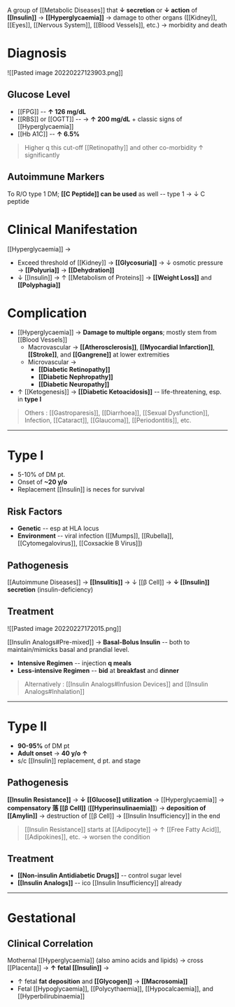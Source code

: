 A group of [[Metabolic Diseases]] that  **↓ secretion** or **↓ action** of **[[Insulin]]** → **[[Hyperglycaemia]]** → damage to other organs ([[Kidney]], [[Eyes]], [[Nervous System]], [[Blood Vessels]], etc.) → morbidity and death

# Diagnosis

![[Pasted image 20220227123903.png]]

## Glucose Level
- [[FPG]] -- **↑ 126 mg/dL**
- [[RBS]] or [[OGTT]] -- → **↑ 200 mg/dL** + classic signs of [[Hyperglycaemia]]
- [[Hb A1C]] -- **↑ 6.5%**

> Higher q this cut-off [[Retinopathy]] and other co-morbidity ↑ significantly

## Autoimmune Markers
To R/O type 1 DM; **[[C Peptide]] can be used** as well -- type 1 → ↓ C peptide

# Clinical Manifestation
[[Hyperglycaemia]] → 
- Exceed threshold of [[Kidney]] → **[[Glycosuria]]** → ↓ osmotic pressure → **[[Polyuria]]** → **[[Dehydration]]**
- ↓ [[Insulin]] → ↑ [[Metabolism of Proteins]] → **[[Weight Loss]]** and **[[Polyphagia]]** 

# Complication
- [[Hyperglycaemia]] → **Damage to multiple organs**; mostly stem from [[Blood Vessels]]
	- Macrovascular → **[[Atherosclerosis]]**, **[[Myocardial Infarction]]**, **[[Stroke]]**, and **[[Gangrene]]** at lower extremities
	- Microvascular → 
		- **[[Diabetic Retinopathy]]**
		- **[[Diabetic Nephropathy]]**
		- **[[Diabetic Neuropathy]]**
- ↑ [[Ketogenesis]] → **[[Diabetic Ketoacidosis]]** -- life-threatening, esp. in **type I**

> Others : [[Gastroparesis]], [[Diarrhoea]], [[Sexual Dysfunction]], Infection, [[Cataract]], [[Glaucoma]], [[Periodontitis]], etc.

---

# Type I
- 5-10% of DM pt. 
- Onset of **~20 y/o**
- Replacement [[Insulin]] is neces for survival

## Risk Factors
- **Genetic** -- esp at HLA locus
- **Environment** -- viral infection ([[Mumps]], [[Rubella]], [[Cytomegalovirus]], [[Coxsackie B Virus]]) 

## Pathogenesis
[[Autoimmune Diseases]] → **[[Insulitis]]** → ↓ [[β Cell]] → **↓ [[Insulin]] secretion** (insulin-deficiency) 

## Treatment

![[Pasted image 20220227172015.png]]

[[Insulin Analogs#Pre-mixed]] → **Basal-Bolus Insulin** -- both to maintain/mimicks basal and prandial level.
- **Intensive Regimen** -- injection **q meals**
- **Less-intensive Regimen** -- **bid** at **breakfast** and **dinner**

> Alternatively : [[Insulin Analogs#Infusion Devices]] and [[Insulin Analogs#Inhalation]]

---

# Type II
- **90-95%** of DM pt
- **Adult onset** → **40 y/o ↑**
- s/c [[Insulin]] replacement, d pt. and stage 

## Pathogenesis
**[[Insulin Resistance]]** → **↓ [[Glucose]] utilization** → [[Hyperglycaemia]] → **compensatory 落 [[β Cell]]** (**[[Hyperinsulinaemia]]**) → **deposition of [[Amylin]]** → destruction of [[β Cell]] → [[Insulin Insufficiency]] in the end

> [[Insulin Resistance]] starts at [[Adipocyte]] → ↑ [[Free Fatty Acid]], [[Adipokines]], etc. → worsen the condition

## Treatment
- **[[Non-insulin Antidiabetic Drugs]]** -- control sugar level
- **[[Insulin Analogs]]** -- ico [[Insulin Insufficiency]] already
---

# Gestational
## Clinical Correlation
Mothernal [[Hyperglycaemia]] (also amino acids and lipids) → cross [[Placenta]] → **↑ fetal [[Insulin]]** →
- ↑ fetal **fat deposition** and **[[Glycogen]]** → **[[Macrosomia]]**
- Fetal [[Hypoglycaemia]], [[Polycythaemia]], [[Hypocalcaemia]], and [[Hyperbilirubinaemia]]